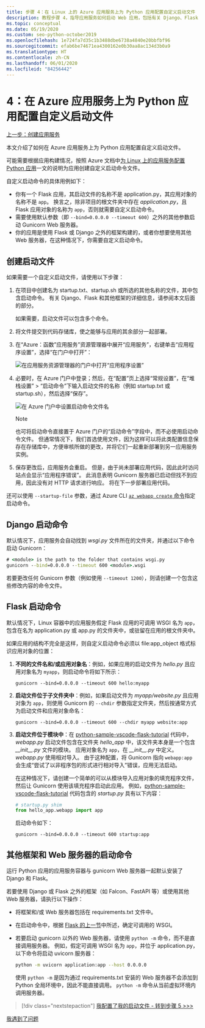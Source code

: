 ```yaml
---
title: 步骤 4：在 Linux 上的 Azure 应用服务上为 Python 应用配置自定义启动文件
description: 教程步骤 4，指导应用服务如何启动 Web 应用，包括有关 Django、Flask 和其他框架的特定说明。
ms.topic: conceptual
ms.date: 05/19/2020
ms.custom: seo-python-october2019
ms.openlocfilehash: 1e724fa7d35c1b3488dbe6738a4840e20bbfbf96
ms.sourcegitcommit: efab6be74671ea4300162e0b30aa8ac134d3b0a9
ms.translationtype: HT
ms.contentlocale: zh-CN
ms.lasthandoff: 06/01/2020
ms.locfileid: "84256442"
---
```

# <a name="4-configure-a-custom-startup-file-for-python-apps-on-azure-app-service"></a>4：在 Azure 应用服务上为 Python 应用配置自定义启动文件

[上一步：创建应用服务](tutorial-deploy-app-service-on-linux-03.md)

本文介绍了如何在 Azure 应用服务上为 Python 应用配置自定义启动文件。

可能需要根据应用构建情况，按照 Azure 文档中[为 Linux 上的应用服务配置 Python 应用](https://docs.microsoft.com/azure/app-service/containers/how-to-configure-python)一文的说明为应用创建自定义启动命令文件。

自定义启动命令的具体用例如下：

- 你有一个 Flask 应用，其启动文件的名称不是 application.py，其应用对象的名称不是 `app`。 换言之，除非项目的根文件夹中存在 *application.py*，且 Flask 应用对象的名称为 `app`，否则就需要自定义启动命令。
- 需要使用默认参数（即 `--bind=0.0.0.0 --timeout 600`）之外的其他参数启动 Gunicorn Web 服务器。
- 你的应用是使用 Flask 或 Django 之外的框架构建的，或者你想要使用其他 Web 服务器，在这种情况下，你需要自定义启动命令。

## <a name="create-a-startup-file"></a>创建启动文件

如果需要一个自定义启动文件，请使用以下步骤：

1. 在项目中创建名为 startup.txt、startup.sh 或所选的其他名称的文件，其中包含启动命令。 有关 Django、Flask 和其他框架的详细信息，请参阅本文后面的部分。

    如果需要，启动文件可以包含多个命令。

1. 将文件提交到代码存储库，使之能够与应用的其余部分一起部署。

1. 在“Azure：函数”应用服务”资源管理器中展开“应用服务”，右键单击“应用程序设置”，选择“在门户中打开”： 

    ![在应用服务资源管理器的门户中打开“应用程序设置”](media/deploy-azure/open-application-settings-in-portal-for-app-service.png)

1. 必要时，在 Azure 门户中登录；然后，在“配置”页上选择“常规设置”，在“堆栈设置” > “启动命令”下输入启动文件的名称（例如 startup.txt 或 startup.sh），然后选择“保存”。

    ![在 Azure 门户中设置启动命令文件名](media/deploy-azure/enter-startup-file-for-app-service-in-the-azure-portal.png)

    > [!NOTE]
    > 也可将启动命令直接置于 Azure 门户的“启动命令”字段中，而不必使用启动命令文件。 但通常情况下，我们首选使用文件，因为这样可以将此类配置信息保存在存储库中，方便审核所做的更改，并将它们一起重新部署到另一应用服务实例。

1. 保存更改后，应用服务会重启。 但是，由于尚未部署应用代码，因此此时访问站点会显示“应用程序错误”。 此消息表明 Gunicorn 服务器已启动但找不到应用，因此没有对 HTTP 请求进行响应。 将在下一步部署应用代码。

还可以使用 `--startup-file` 参数，通过 Azure CLI [`az webapp create` 命令](/cli/azure/webapp?view=azure-cli-latest#az-webapp-create)指定启动命令。

## <a name="django-startup-commands"></a>Django 启动命令

默认情况下，应用服务会自动找到 *wsgi.py* 文件所在的文件夹，并通过以下命令启动 Gunicorn：

```cmd
# <module> is the path to the folder that contains wsgi.py
gunicorn --bind=0.0.0.0 --timeout 600 <module>.wsgi
```

若要更改任何 Gunicorn 参数（例如使用 `--timeout 1200`），则请创建一个包含这些修改内容的命令文件。

## <a name="flask-startup-commands"></a>Flask 启动命令

默认情况下，Linux 容器中的应用服务假定 Flask 应用的可调用 WSGI 名为 `app`，包含在名为 application.py 或 app.py 的文件夹中，或驻留在应用的根文件夹中。

如果应用的结构不完全是这样，则自定义启动命令必须以 file:app_object 格式标识应用对象的位置：

1. **不同的文件名和/或应用对象名**：例如，如果应用的启动文件为 *hello.py* 且应用对象名为 `myapp`，则启动命令将如下所示：

    ```text
    gunicorn --bind=0.0.0.0 --timeout 600 hello:myapp
    ```

1. **启动文件位于子文件夹中**：例如，如果启动文件为 *myapp/website.py* 且应用对象为 `app`，则使用 Gunicorn 的 `--chdir` 参数指定文件夹，然后按通常方式为启动文件和应用对象命名：

    ```text
    gunicorn --bind=0.0.0.0 --timeout 600 --chdir myapp website:app
    ```

1. **启动文件位于模块中**：在 [python-sample-vscode-flask-tutorial](https://github.com/Microsoft/python-sample-vscode-flask-tutorial) 代码中，*webapp.py* 启动文件包含在文件夹 *hello_app* 中，该文件夹本身是一个包含 *\_\_init\_\_.py* 文件的模块。 应用对象名为 `app`，在 *\_\_init\_\_.py* 中定义。*webapp.py* 使用相对导入。 由于这种配置，将 Gunicorn 指向 `webapp:app` 会生成“尝试了以非程序包的形式进行相对导入”错误，应用无法启动。

    在这种情况下，请创建一个简单的可以从模块导入应用对象的填充程序文件，然后让 Gunicorn 使用该填充程序启动此应用。 例如，[python-sample-vscode-flask-tutorial](https://github.com/Microsoft/python-sample-vscode-flask-tutorial) 代码包含的 *startup.py* 具有以下内容：

    ```python
    # startup.py shim
    from hello_app.webapp import app
    ```

    启动命令如下：

    ```text
    gunicorn --bind=0.0.0.0 --timeout 600 startup:app
    ```

## <a name="startup-commands-for-other-frameworks-and-web-servers"></a>其他框架和 Web 服务器的启动命令

运行 Python 应用的应用服务容器与 gunicorn Web 服务器一起默认安装了 Django 和 Flask。

若要使用 Django 或 Flask 之外的框架（如 Falcon、FastAPI 等）或使用其他 Web 服务器，请执行以下操作：

- 将框架和/或 Web 服务器包括在 requirements.txt 文件中。
- 在启动命令中，根据 [Flask 的上一节](#flask-startup-commands)中所述，确定可调用的 WSGI。
- 若要启动 gunicorn 以外的 Web 服务器，请使用 `python -m` 命令，而不是直接调用服务器。 例如，假定可调用 WSGI 名为 `app`，并位于 application.py，以下命令将启动 uvicorn 服务器：

    ```sh
    python -m uvicorn application:app --host 0.0.0.0
    ```

    使用 `python -m` 是因为通过 requirements.txt 安装的 Web 服务器不会添加到 Python 全局环境中，因此不能直接调用。 `python -m` 命令从当前虚拟环境内调用服务器。

> [!div class="nextstepaction"]
> [我配置了我的启动文件 - 转到步骤 5 >>>](tutorial-deploy-app-service-on-linux-05.md)

[我遇到了问题](https://www.research.net/r/PWZWZ52?tutorial=vscode-appservice-python&step=04-startup-command)

